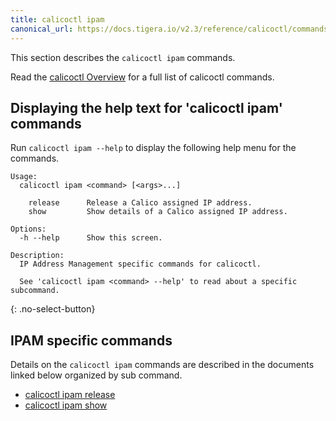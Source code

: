 ```yaml
---
title: calicoctl ipam
canonical_url: https://docs.tigera.io/v2.3/reference/calicoctl/commands/ipam/
---
```


This section describes the `calicoctl ipam` commands.

Read the [calicoctl Overview]({{site.url}}/{{page.version}}/reference/calicoctl/) for a full list of calicoctl commands.

## Displaying the help text for 'calicoctl ipam' commands

Run `calicoctl ipam --help` to display the following help menu for the
commands.

```
Usage:
  calicoctl ipam <command> [<args>...]

    release      Release a Calico assigned IP address.
    show         Show details of a Calico assigned IP address.

Options:
  -h --help      Show this screen.

Description:
  IP Address Management specific commands for calicoctl.

  See 'calicoctl ipam <command> --help' to read about a specific subcommand.
```
{: .no-select-button}

## IPAM specific commands

Details on the `calicoctl ipam` commands are described in the documents linked below
organized by sub command.

-  [calicoctl ipam release]({{site.url}}/{{page.version}}/reference/calicoctl/commands/ipam/release)
-  [calicoctl ipam show]({{site.url}}/{{page.version}}/reference/calicoctl/commands/ipam/show)
